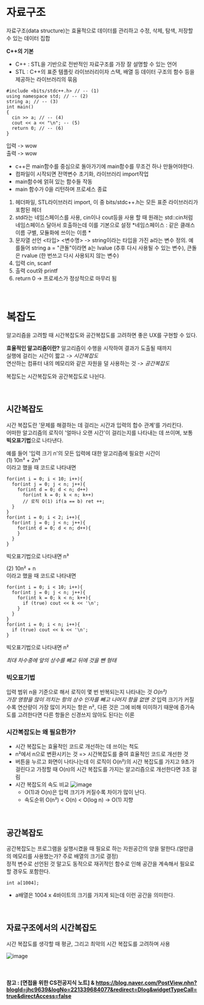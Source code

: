 # 자료구조
자료구조(data structure)는 효율적으로 데이터를 관리하고 수정, 삭제, 탐색, 저장할 수 있는 데이터 집합

**C++의 기본**
- C++ : STL을 기반으로 전반적인 자료구조를 가장 잘 설명할 수 있는 언어
- STL : C++의 표준 템플릿 라이브러리이자 스택, 배열 등 데이터 구조의 함수 등을 제공하는 라이브러리의 묶음
  
```
#include <bits/stdc++.h> // -- (1)
using namespace std; // -- (2)
string a; // -- (3)
int main()
{
  cin >> a; // -- (4)
  cout << a << "\n"; -- (5)
  return 0; // -- (6)
}
```
입력 -> wow  
출력 -> wow  
  
- c++은  main함수를 중심으로 돌아가기에 main함수를 무조건 하나 만들어야한다.
- 컴파일이 시작되면 전역변수 초기화, 라이브러리 import작업
- main함수에 얽혀 있는 함수들 작동
- main 함수가 0을 리턴하며 프로세스 종료  
1. 헤더파일, STL라이브러리 import, 이 중 bits/stdc++.h는 모든 표준 라이브러리가 포함된 헤더  
2. std라는 네임스페이스를 사용, cin이나 cout등을 사용 할 때 원래는 std::cin처럼 네임스페이스 달아서 호출하는데 이를 기본으로 설정 *네임스페이스 : 같은 클래스 이름 구별, 모듈화에 쓰이는 이름  *
3. 문자열 선언 <타입> <변수명> -> string이라는 타입을 가진 a라는 변수 정의. 예를들어 string a = "큰돌"이라면 a는 lvalue (추후 다시 사용될 수 있는 변수), 큰돌은 rvalue (한 번쓰고 다시 사용되지 않는 변수)
4. 입력 cin, scanf
5. 출력 cout와 printf  
6. return 0 -> 프로세스가 정상적으로 마무리 됨

<br>

# 복잡도
알고리즘을 고려할 때 시간복잡도와 공간복잡도를 고려하면 좋은 UX를 구현할 수 있다.  
  
**효율적인 알고리즘이란?**
알고리즘이 수행을 시작하여 결과가 도출될 때까지  
실행에 걸리는 시간이 짧고  *-> 시간복잡도*  
연산하는 컴퓨터 내의 메모리와 같은 자원을 덜 사용하는 것  *->  공간복잡도*

복잡도는 시간복잡도와 공간복잡도로 나뉜다.
 
<br>
  
## 시간복잡도
시간 복잡도란 '문제를 해결하는 데 걸리는 시간과 입력의 합수 관계'를 가리킨다.  
어떠한 알고리즘의 로직이 '얼마나 오랜 시간'이 걸리는지를 나타내는 데 쓰이며, 보통 **빅오표기법**으로 나타낸다.  
  
예를 들어 '입력 크기 n'의 모든 입력에 대한 알고리즘에 필요한 시간이  
(1) 10n³ + 2n³  
이라고 했을 때 코드로 나타내면  
```
for(int i = 0; i < 10; i++){
  for(int j = 0; j < n; j++){
    for(int d = 0; d < n; d++)
      for(int k = 0; k < n; k++)
      // 로직 O(1) if(a == b) ret ++;
  }
}
for(int i = 0; i < 2; i++){
  for(int j = 0; j < n; j++){
    for(int d = 0; d < n; d++){
    }
  }
}
```
빅오표기법으로 나타내면 n³
  
(2) 10n² + n  
이라고 했을 때 코드로 나타내면
```
for(int i = 0; i < 10; i++){
  for(int j = 0; j < n; j++){
    for(int k = 0; k < n; k++){
      if (true) cout << k << '\n';
    }
  }
}
for(int i = 0; i < n; i++){
  if (true) cout << k << '\n';
}
```
빅오표기법으로 나타내면 n²  
  
*최대 차수중에 앞의 상수를 빼고 뒤에 것을 뺀 형태*
  
### 빅오표기법
입력 범위 n을 기준으로 해서 로직이 몇 번 반복되는지 나타내는 것 *O(n²)*  
*가장 영향을 많이 끼치는 항의 상수 인자를 빼고 나머지 항을 없앤 것*
입력 크기가 커질수록 연산량이 가장 많이 커지는 항은 n², 다른 것은 그에 비해 미미하기 때문에 증가속도를 고려한다면 다른 항들은 신경쓰지 않아도 된다는 이론
  
### 시간복잡도는 왜 필요한가?
- 시간 복잡도는 효율적인 코드로 개선하는 데 쓰이는 척도
- n²에서 n으로 변환시키는 것 => 시간복잡도를 줄여 효율적인 코드로 개선한 것
- 버튼을 누르고 화면이 나타나는데 이 로직이 O(n²)의 시간 복잡도를 가지고 9초가 걸린다고 가정할 때 O(n)의 시간 복잡도를 가지는 알고리즘으로 개선한다면 3초 걸림  
- 시간 복잡도의 속도 비교
![image](https://user-images.githubusercontent.com/108858076/209031058-2434a68b-12f5-435f-8565-f695e6cc0b11.png)  
  - O(1)과 O(n)은 입력 크기가 커질수록 차이가 많이 난다.
  - 속도순위 O(n²) < O(n) < O(log n) -> O(1) 지향
  
<br>
  
## 공간복잡도
공간복잡도는 프로그램을 실행시켰을 때 필요로 하는 자원공간의 양을 말한다.(얼만큼의 메모리를 사용했는가? 주로 배열의 크기로 결정)  
정적 변수로 선언된 것 말고도 동적으로 재귀적인 함수로 인해 공간을 계속해서 필요로 할 경우도 포함한다.  
```
int a[1004];
```  
- a배열은 1004 x 4바이트의 크기를 가지게 되는데 이런 공간을 의미한다.  
  
<br>

## 자료구조에서의 시간복잡도
시간 복잡도를 생각할 때 평균, 그리고 최악의 시간 복잡도를 고려하며 사용  

![image](https://user-images.githubusercontent.com/108858076/209037088-ce329237-08f4-49b7-966c-864e9f3ac07e.png)
  
<br>
  
#### 참고 : [면접을 위한 CS전공지식 노트] & https://blog.naver.com/PostView.nhn?blogId=jhc9639&logNo=221339684077&redirect=Dlog&widgetTypeCall=true&directAccess=false
